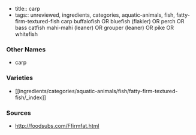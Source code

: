 - title:: carp
- tags:: unreviewed, ingredients, categories, aquatic-animals, fish, fatty-firm-textured-fish
carp buffalofish OR bluefish (flakier) OR perch OR bass catfish mahi-mahi (leaner) OR grouper (leaner) OR pike OR whitefish

### Other Names

* carp

### Varieties

* [[ingredients/categories/aquatic-animals/fish/fatty-firm-textured-fish/_index]]

### Sources
* http://foodsubs.com/Ffirmfat.html
